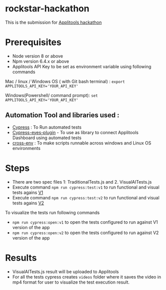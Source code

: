 # rockstar-hackathon

This is the submission for [Applitools hackathon](https://applitools.com/hackathon)

# Prerequisites

 - Node version 8 or above
 - Npm version 6.4.x or above 
 - Applitools API Key to be set as environment variable using following commands

Mac / linux / Windows OS ( with Git bash terminal) : `export APPLITOOLS_API_KEY='YOUR_API_KEY'`

Windows(Powershell/ command prompt): `set APPLITOOLS_API_KEY='YOUR_API_KEY'` 
 
## Automation Tool and libraries used : 

- [Cypress](https://cypress.io) : To Run automated tests
- [Cypress-eyes-plugin](https://github.com/applitools/eyes-cypress) - To use as library to connect Applitools Dashboard using automated tests
- [cross-env](https://www.npmjs.com/package/cross-env) : To make scripts runnable across windows and Linux OS environments

# Steps

- There are two spec files 1: TraditionalTests.js and 2. VisualAITests.js 
- Execute command `npm run cypress:test:v1` to run functional and visual tests agains [V1](https://demo.applitools.com/hackathon.html) 
- Execute command `npm run cypress:test:v2` to run functional and visual tests agains [V2](https://demo.applitools.com/hackathonV2.html) 

To visualize the tests run following commands 
- `npm run cypress:open:v1` to open the tests configured to run against V1 version of the app
- `npm run cypress:open:v2` to open the tests configured to run against V2 version of the app

# Results

- VisualAITests.js result will be uploaded to Applitools
- For all the tests cypress creates `videos` folder where it saves the video in mp4 format for user to visualize the test execution result.




